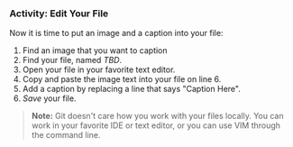 ### Activity: Edit Your File

Now it is time to put an image and a caption into your file:

1. Find an image that you want to caption
1. Find your file, named _TBD_.
1. Open your file in your favorite text editor.
1. Copy and paste the image text into your file on line 6.
1. Add a caption by replacing a line that says "Caption Here".
1. *Save* your file.

> **Note:** Git doesn't care how you work with your files locally. You can work in your favorite IDE or text editor, or you can use VIM through the command line.
